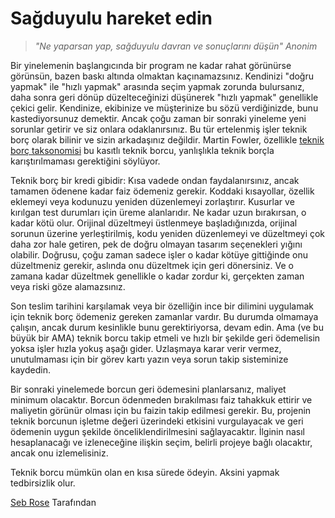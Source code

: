 # Sağduyulu hareket edin

> *"Ne yaparsan yap, sağduyulu davran ve sonuçlarını düşün" Anonim*

Bir yinelemenin başlangıcında bir program ne kadar rahat görünürse görünsün, bazen baskı altında olmaktan kaçınamazsınız. Kendinizi "doğru yapmak" ile "hızlı yapmak" arasında seçim yapmak zorunda bulursanız, daha sonra geri dönüp düzelteceğinizi düşünerek "hızlı yapmak" genellikle çekici gelir. Kendinize, ekibinize ve müşterinize bu sözü verdiğinizde, bunu kastediyorsunuz demektir. Ancak çoğu zaman bir sonraki yineleme yeni sorunlar getirir ve siz onlara odaklanırsınız. Bu tür ertelenmiş işler teknik borç olarak bilinir ve sizin arkadaşınız değildir. Martin Fowler, özellikle [teknik borç taksonomisi](http://martinfowler.com/bliki/TechnicalDebtQuadrant.html) bu kasıtlı teknik borcu, yanlışlıkla teknik borçla karıştırılmaması gerektiğini söylüyor.

Teknik borç bir kredi gibidir: Kısa vadede ondan faydalanırsınız, ancak tamamen ödenene kadar faiz ödemeniz gerekir. Koddaki kısayollar, özellik eklemeyi veya kodunuzu yeniden düzenlemeyi zorlaştırır. Kusurlar ve kırılgan test durumları için üreme alanlarıdır. Ne kadar uzun bırakırsan, o kadar kötü olur. Orijinal düzeltmeyi üstlenmeye başladığınızda, orijinal sorunun üzerine yerleştirilmiş, kodu yeniden düzenlemeyi ve düzeltmeyi çok daha zor hale getiren, pek de doğru olmayan tasarım seçenekleri yığını olabilir. Doğrusu, çoğu zaman sadece işler o kadar kötüye gittiğinde onu düzeltmeniz gerekir, aslında onu düzeltmek için geri dönersiniz. Ve o zamana kadar düzeltmek genellikle o kadar zordur ki, gerçekten zaman veya riski göze alamazsınız.

Son teslim tarihini karşılamak veya bir özelliğin ince bir dilimini uygulamak için teknik borç ödemeniz gereken zamanlar vardır. Bu durumda olmamaya çalışın, ancak durum kesinlikle bunu gerektiriyorsa, devam edin. Ama (ve bu büyük bir AMA) teknik borcu takip etmeli ve hızlı bir şekilde geri ödemelisin yoksa işler hızla yokuş aşağı gider. Uzlaşmaya karar verir vermez, unutulmaması için bir görev kartı yazın veya sorun takip sisteminize kaydedin.
 
Bir sonraki yinelemede borcun geri ödemesini planlarsanız, maliyet minimum olacaktır. Borcun ödenmeden bırakılması faiz tahakkuk ettirir ve maliyetin görünür olması için bu faizin takip edilmesi gerekir. Bu, projenin teknik borcunun işletme değeri üzerindeki etkisini vurgulayacak ve geri ödemenin uygun şekilde önceliklendirilmesini sağlayacaktır. İlginin nasıl hesaplanacağı ve izleneceğine ilişkin seçim, belirli projeye bağlı olacaktır, ancak onu izlemelisiniz.

Teknik borcu mümkün olan en kısa sürede ödeyin. Aksini yapmak tedbirsizlik olur.

[Seb Rose](http://programmer.97things.oreilly.com/wiki/index.php/Seb_Rose) Tarafından